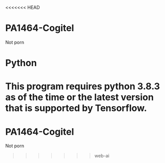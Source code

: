 <<<<<<< HEAD
# PA1464-Cogitel
Not porn

# Python
This program requires python 3.8.3 as of the time or the latest version that is supported by Tensorflow.
=======
# PA1464-Cogitel
Not porn


>>>>>>> web-ai
